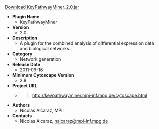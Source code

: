 <a href="KeyPathwayMiner_2.0.jar">Download KeyPathwayMiner_2.0.jar</a>

* __Plugin Name__
  * KeyPathwayMiner
* __Version__
  * 2.0
* __Description__
  * A plugin for the combined analysis of differential expression data and biological networks.
* __Category__
  * Network generation
* __Release Date__
  * 2011-09-16
* __Minimum Cytoscape Version__
  * 2.8
* __Project URL__
  * > http://keypathwayminer.mpi-inf.mpg.de/cytoscape.html
* __Authors__
  * Nicolas Alcaraz, MPII
* __Contacts__
  * Nicolas Alcaraz, nalcaraz@mpi-inf.mpg.de

